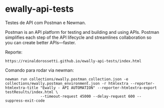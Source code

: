 # ewally-api-tests
Testes de API com Postman e Newman.

Postman is an API platform for testing and building and using APIs. Postman simplifies each step of the API lifecycle and streamlines collaboration so you can create better APIs—faster.


Reporte:
```
https://reinaldorossetti.github.io/ewally-api-tests/index.html
```

Comando para rodar via newman:
```
newman run collections/ewally.postman_collection.json -e collections/ewally.postman_environment.json -r htmlextra --reporter-htmlextra-title "Ewally - API AUTOMATION" --reporter-htmlextra-export testResults/index.html \
                --timeout-request 45000 --delay-request 600 --suppress-exit-code
```
